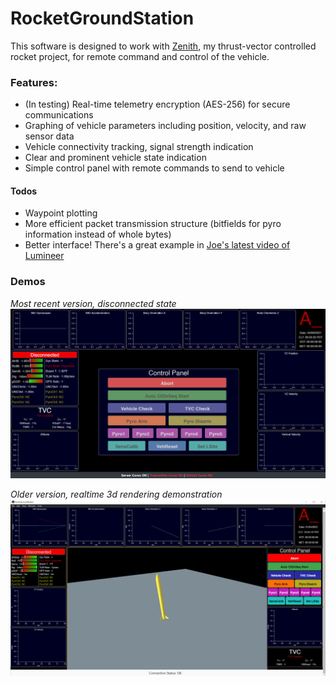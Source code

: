 # RocketGroundStation

This software is designed to work with [Zenith](https://github.com/aaroexxt/TVCRocket), my thrust-vector controlled rocket project, for remote command and control of the vehicle.

### Features:

- (In testing) Real-time telemetry encryption (AES-256) for secure communications
- Graphing of vehicle parameters including position, velocity, and raw sensor data
- Vehicle connectivity tracking, signal strength indication
- Clear and prominent vehicle state indication
- Simple control panel with remote commands to send to vehicle

#### Todos

- Waypoint plotting
- More efficient packet transmission structure (bitfields for pyro information instead of whole bytes) 
- Better interface! There's a great example in [Joe's latest video of Lumineer](https://www.youtube.com/watch?v=BtdsrU057Ms)

### Demos

*Most recent version, disconnected state*
![Disconnected state](https://github.com/aaroexxt/RocketGroundStation/blob/main/screenshots/disconnected.png)

*Older version, realtime 3d rendering demonstration*
![3d rendering](https://github.com/aaroexxt/RocketGroundStation/blob/main/screenshots/demo3d%20render.jpg)
